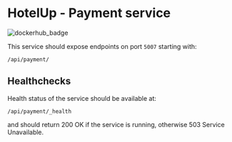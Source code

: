 # HotelUp - Payment service
![dockerhub_badge](https://github.com/Wiaz24/HotelUp.Payment/actions/workflows/dockerhub.yml/badge.svg)

This service should expose endpoints on port `5007` starting with:
```http
/api/payment/
```

## Healthchecks
Health status of the service should be available at:
```http
/api/payment/_health
```
and should return 200 OK if the service is running, otherwise 503 Service Unavailable.
